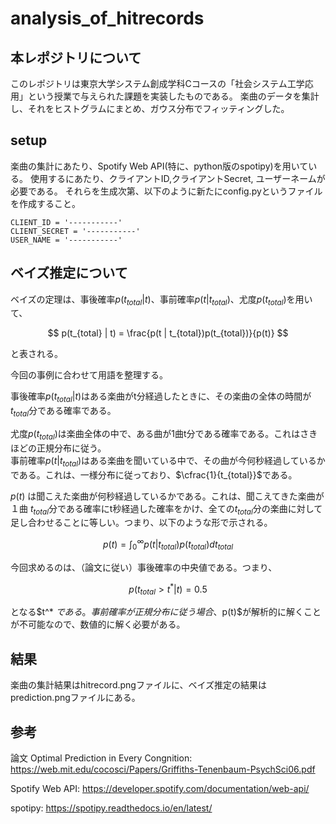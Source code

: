 # analysis_of_hitrecords

## 本レポジトリについて
このレポジトリは東京大学システム創成学科Cコースの「社会システム工学応用」という授業で与えられた課題を実装したものである。
楽曲のデータを集計し、それをヒストグラムにまとめ、ガウス分布でフィッティングした。

## setup
楽曲の集計にあたり、Spotify Web API(特に、python版のspotipy)を用いている。
使用するにあたり、クライアントID,クライアントSecret, ユーザーネームが必要である。
それらを生成次第、以下のように新たにconfig.pyというファイルを作成すること。
```
CLIENT_ID = '-----------'
CLIENT_SECRET = '-----------'
USER_NAME = '-----------'

```

## ベイズ推定について

ベイズの定理は、事後確率$p(t_{total} | t)$、事前確率$p(t | t_{total})$、尤度$p(t_{total})$を用いて、

$$
    p(t_{total} | t) = \frac{p(t | t_{total})p(t_{total})}{p(t)}
$$

と表される。　　

今回の事例に合わせて用語を整理する。　　　　


事後確率$p(t_{total} | t)$はある楽曲がt分経過したときに、その楽曲の全体の時間が$t_{total}$分である確率である。

尤度$p(t_{total})$は楽曲全体の中で、ある曲が1曲t分である確率である。これはさきほどの正規分布に従う。  
事前確率$p(t | t_{total})$はある楽曲を聞いている中で、その曲が今何秒経過しているかである。これは、一様分布に従っており、$\cfrac{1}{t_{total}}\$である。  

$p(t)$ は聞こえた楽曲が何秒経過しているかである。これは、聞こえてきた楽曲が１曲 $t_{total}$分である確率にt秒経過した確率をかけ、全ての$t_{total}$分の楽曲に対して足し合わせることに等しい。つまり、以下のような形で示される。

$$
    p(t) = \int_{0}^{\infty} p(t | t_{total})p(t_{total}) dt_{total}
$$

今回求めるのは、（論文に従い）事後確率の中央値である。つまり、  

$$
    p(t_{total}>t^* | t)=0.5
$$
 
となる$t^* $である。事前確率が正規分布に従う場合、$p(t)$が解析的に解くことが不可能なので、数値的に解く必要がある。

## 結果

楽曲の集計結果はhitrecord.pngファイルに、ベイズ推定の結果はprediction.pngファイルにある。

## 参考

論文 Optimal Prediction in Every Congnition: https://web.mit.edu/cocosci/Papers/Griffiths-Tenenbaum-PsychSci06.pdf

Spotify Web API: https://developer.spotify.com/documentation/web-api/  

spotipy: https://spotipy.readthedocs.io/en/latest/
